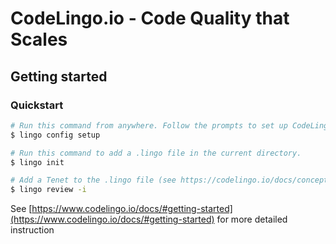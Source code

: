 # CodeLingo.io - Code Quality that Scales

## Getting started

### Quickstart

```bash
# Run this command from anywhere. Follow the prompts to set up CodeLingo on your machine.
$ lingo config setup

# Run this command to add a .lingo file in the current directory.
$ lingo init

# Add a Tenet to the .lingo file (see https://codelingo.io/docs/concepts/tenets/#writing-custom-tenets for more info). This will be used by the following command to run a review.
$ lingo review -i

```

See [https://www.codelingo.io/docs/#getting-started](https://www.codelingo.io/docs/#getting-started) for more detailed instruction